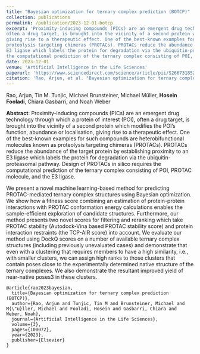 ```yaml
---
title: "Bayesian optimization for ternary complex prediction (BOTCP)"
collection: publications
permalink: /publication/2023-12-01-botcp
excerpt: 'Proximity-inducing compounds (PICs) are an emergent drug technology through which a protein of interest (POI), 
often a drug target, is brought into the vicinity of a second protein which modifies the POI’s function, abundance or localisation, 
giving rise to a therapeutic effect. One of the best-known examples for such compounds are heterobifunctional molecules known as 
proteolysis targeting chimeras (PROTACs). PROTACs reduce the abundance of the target protein by establishing proximity to an 
E3 ligase which labels the protein for degradation via the ubiquitin-proteasomal pathway. Design of PROTACs in silico requires 
the computational prediction of the ternary complex consisting of POI, PROTAC molecule, and the E3 ligase.'
date: 2023-12-01
venue: 'Artificial Intelligence in the Life Sciences'
paperurl: 'https://www.sciencedirect.com/science/article/pii/S2667318523000168'
citation: 'Rao, Arjun, et al. "Bayesian optimization for ternary complex prediction (BOTCP)." Artificial Intelligence in the Life Sciences 3 (2023): 100072.'
---
```

Rao, Arjun, Tin M. Tunjic, Michael Brunsteiner, Michael Müller, **Hosein Fooladi**, Chiara Gasbarri, and Noah Weber

**Abstract**: Proximity-inducing compounds (PICs) are an emergent drug technology through which a protein of interest (POI), often a drug target, is
 brought into the vicinity of a second protein which modifies the POI’s function, abundance or localisation, giving rise to a therapeutic effect. 
 One of the best-known examples for such compounds are heterobifunctional molecules known as proteolysis targeting chimeras (PROTACs). 
 PROTACs reduce the abundance of the target protein by establishing proximity to an E3 ligase which labels the protein for degradation via 
 the ubiquitin-proteasomal pathway. Design of PROTACs in silico requires the computational prediction of the ternary complex consisting of POI, PROTAC molecule, and the E3 ligase.

We present a novel machine learning-based method for predicting PROTAC-mediated ternary complex structures using Bayesian optimization. 
We show how a fitness score combining an estimation of protein-protein interactions with PROTAC conformation energy calculations enables 
the sample-efficient exploration of candidate structures. Furthermore, our method presents two novel scores for filtering and reranking which 
take PROTAC stability (Autodock-Vina based PROTAC stability score) and protein interaction restraints (the TCP-AIR score) into account. 
We evaluate our method using DockQ scores on a number of available ternary complex structures (including previously unevaluated cases) and 
demonstrate that even with a clustering that requires members to have a high similarity, i.e., with smaller clusters, we can assign high ranks to 
those clusters that contain poses close to the experimentally determined native structure of the ternary complexes. 
We also demonstrate the resultant improved yield of near-native poses3 in these clusters.

```{bibtex}
@article{rao2023bayesian,
  title={Bayesian optimization for ternary complex prediction (BOTCP)},
  author={Rao, Arjun and Tunjic, Tin M and Brunsteiner, Michael and M{\"u}ller, Michael and Fooladi, Hosein and Gasbarri, Chiara and Weber, Noah},
  journal={Artificial Intelligence in the Life Sciences},
  volume={3},
  pages={100072},
  year={2023},
  publisher={Elsevier}
}
```
